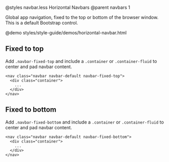 @styles navbar.less Horizontal Navbars
@parent navbars 1

Global app navigation, fixed to the top or bottom of the browser window. This is a default Bootstrap control. 

@demo styles/style-guide/demos/horizontal-navbar.html

## Fixed to top

Add `.navbar-fixed-top` and include a `.container` or `.container-fluid` to center and pad navbar content.

````
<nav class="navbar navbar-default navbar-fixed-top">
  <div class="container">
    ...
  </div>
</nav>
````

## Fixed to bottom
Add `.navbar-fixed-bottom` and include a `.container` or `.container-fluid` to center and pad navbar content.

````
<nav class="navbar navbar-default navbar-fixed-bottom">
  <div class="container">
    ...
  </div>
</nav>
````

